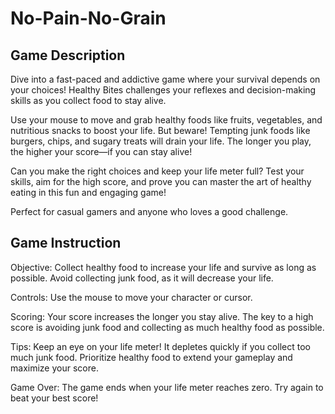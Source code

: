 # No-Pain-No-Grain

## Game Description

Dive into a fast-paced and addictive game where your survival depends on your choices! Healthy Bites challenges your reflexes and decision-making skills as you collect food to stay alive.

Use your mouse to move and grab healthy foods like fruits, vegetables, and nutritious snacks to boost your life. But beware! Tempting junk foods like burgers, chips, and sugary treats will drain your life. The longer you play, the higher your score—if you can stay alive!

Can you make the right choices and keep your life meter full? Test your skills, aim for the high score, and prove you can master the art of healthy eating in this fun and engaging game!

Perfect for casual gamers and anyone who loves a good challenge.
<br>

## Game Instruction

Objective:
Collect healthy food to increase your life and survive as long as possible.
Avoid collecting junk food, as it will decrease your life.

Controls:
Use the mouse to move your character or cursor.

Scoring:
Your score increases the longer you stay alive.
The key to a high score is avoiding junk food and collecting as much healthy food as possible.

Tips:
Keep an eye on your life meter! It depletes quickly if you collect too much junk food.
Prioritize healthy food to extend your gameplay and maximize your score.

Game Over:
The game ends when your life meter reaches zero. Try again to beat your best score!

<br>